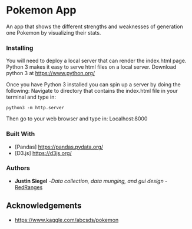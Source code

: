 # Pokemon App
An app that shows the different strengths and weaknesses of generation one Pokemon by visualizing their stats.

### Installing
You will need to deploy a local server that can render the index.html page. Python 3 makes it easy to serve html files on a local server. Download python 3 at https://www.python.org/ 

Once you have Python 3 installed you can spin up a server by doing the following:
Navigate to directory that contains the index.html file in your terminal and type in:

```
python3 -m http.server
```

Then go to your web browser and type in: Localhost:8000 

### Built With
* [Pandas] https://pandas.pydata.org/
* [D3.js] https://d3js.org/

### Authors
* **Justin Siegel** -*Data collection, data munging, and gui design* - [RedRanges](https://github.com/RedRanges)

## Acknowledgements
* https://www.kaggle.com/abcsds/pokemon
